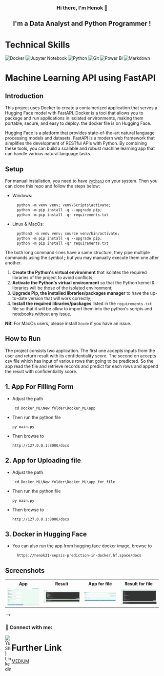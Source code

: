 <h3 align="center">
Hi there, I'm <b>Henok</b> 👋 
</h3>  

<h2 align="center">
I'm a Data Analyst and Python Programmer !
</h2> 

# Technical Skills 
![Docker](https://img.shields.io/badge/docker-%230db7ed.svg?style=for-the-badge&logo=docker&logoColor=white%29)
![Jupyter Notebook](https://img.shields.io/badge/jupyter-%23FA0F00.svg?style=for-the-badge&logo=jupyter&logoColor=white)
![Python](https://img.shields.io/badge/python-3670A0?style=for-the-badge&logo=python&logoColor=ffdd54)
![Git](https://img.shields.io/badge/git-%23F05033.svg?style=for-the-badge&logo=git&logoColor=white)
![Power Bi](https://img.shields.io/badge/power_bi-F2C811?style=for-the-badge&logo=powerbi&logoColor=black)
![Markdown](https://img.shields.io/badge/markdown-%23000000.svg?style=for-the-badge&logo=markdown&logoColor=white)

# Machine Learning API using FastAPI 

## Introduction

This project uses Docker to create a containerized application that serves a Hugging Face model with FastAPI. Docker is a tool that allows you to package and run applications in isolated environments, making them portable, secure, and easy to deploy. the docker file is on Hugging Face.

Hugging Face is a platform that provides state-of-the-art natural language processing models and datasets. FastAPI is a modern web framework that simplifies the development of RESTful APIs with Python. By combining these tools, you can build a scalable and robust machine learning app that can handle various natural language tasks.

## Setup

For manual installation, you need to have [`Python3`](https://www.python.org/) on your system. Then you can clone this repo and follow the steps below:

- Windows:
        
        python -m venv venv; venv\Scripts\activate;
        python -m pip install -q --upgrade pip;
        python -m pip install -qr requirements.txt
  
- Linux & MacOs:
        
        python3 -m venv venv; source venv/bin/activate;
        python -m pip install -q --upgrade pip;
        python -m pip install -qr requirements.txt
The both long command-lines have a same structure, they pipe multiple commands using the symbol **;** but you may manually execute them one after another.

1. **Create the Python's virtual environment** that isolates the required libraries of the project to avoid conflicts;
2. **Activate the Python's virtual environment** so that the Python kernel & libraries will be those of the isolated environment;
3. **Upgrade Pip, the installed libraries/packages manager** to have the up-to-date version that will work correctly;
4. **Install the required libraries/packages** listed in the `requirements.txt` file so that it will be allow to import them into the python's scripts and notebooks without any issue.

**NB:** For MacOs users, please install `Xcode` if you have an issue.

## How to Run

The project consists two application. The first one accepts inputs from the user and return result with its confidentiality score. The second on accepts csv file which has input of various rows that going to be predicted. So the app read the file and retrieve records and predict for each rows and append the result with confidentiality score.

## 1. App For Filling Form

- Adjust the path 

       cd Docker_ML\New folder\Docker_ML\app
  
- Then run the python file
 
      py main.py

- Then browse to

      http://127.0.0.1:8000/docs

## 2. App for Uploading file

- Adjust the path

       cd Docker_ML\New folder\Docker_ML\app_for_file
  
- Then run the python file
 
      py main.py

- Then browse to

      http://127.0.0.1:8000/docs

## 3. Docker in Hugging Face

- You can also run the app from hugging face docker image, browse to

        https://henok21-sepsis-prediction-in-docker.hf.space/docs
         
## Screenshots

<table>
    <tr>
        <th>App</th>
        <th>Result</th>
        <th>App for file</th>
        <th>Result for file</th>
    </tr>
    <tr>
        <td><img src="./Image/Image_1.png"/></td>
        <td><img src="./Image/Image_2.png"/></td>
        <td><img src="./Image/Image_3.png"/></td>
        <td><img src="./Image/Image_4.png"/></td>
    </tr>
</table> -->

### 🤝 Connect with me:

<a href="https://www.linkedin.com/in/henok-solomon-a3b537206"><img align="left" src="https://raw.githubusercontent.com/yushi1007/yushi1007/main/images/linkedin.svg" alt="Yu Shi | LinkedIn" width="21px"/></a>

##


# Further Link
[MEDIUM](https://medium.com/@heneyr24/sepsis-prediction-as-negative-positive-in-docker-a68c453ff71e)
